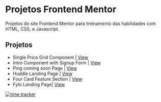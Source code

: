# Projetos Frontend Mentor

Projetos do site Frontend Mentor para treinamento das habilidades com HTML, CSS, e Javascript.

## Projetos

- Single Price Grid Component | [View](https://frontend-mentor-project1.netlify.app/)
- Intro Component with Signup Form | [View](https://frontend-mentor-project2.netlify.app/)
- Ping coming soon Page | [View](https://frontend-mentor-project3.netlify.app/)
- Huddle Landing Page | [View](https://frontend-mentor-project4.netlify.app/)
- Four Card Feature Section | [View](https://frontend-mentor-project5.netlify.app/)
- Fylo Landing Page| [View](https://frontend-mentor-project6.netlify.app/)

[![time tracker](https://wakatime.com/badge/github/jos3s/Projetos-Frontend-Mentor.svg)](https://wakatime.com/badge/github/jos3s/Projetos-Frontend-Mentor)
